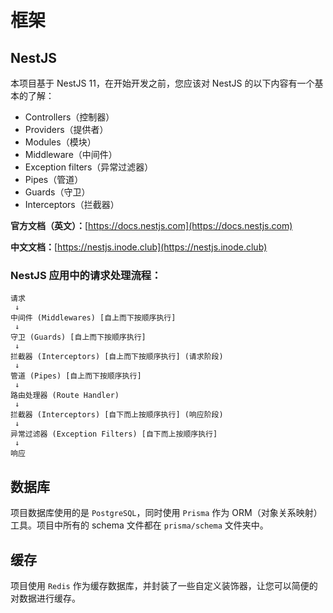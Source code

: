 # 框架

## NestJS

本项目基于 NestJS 11，在开始开发之前，您应该对 NestJS 的以下内容有一个基本的了解：

- Controllers（控制器）
- Providers（提供者）
- Modules（模块）
- Middleware（中间件）
- Exception filters（异常过滤器）
- Pipes（管道）
- Guards（守卫）
- Interceptors（拦截器）

**官方文档（英文）：**[https://docs.nestjs.com](https://docs.nestjs.com)

**中文文档：**[https://nestjs.inode.club](https://nestjs.inode.club)

### NestJS 应用中的请求处理流程：

``` text
请求
 ↓
中间件 (Middlewares) [自上而下按顺序执行]
 ↓
守卫 (Guards) [自上而下按顺序执行]
 ↓
拦截器 (Interceptors) [自上而下按顺序执行] (请求阶段)
 ↓
管道 (Pipes) [自上而下按顺序执行]
 ↓
路由处理器 (Route Handler)
 ↓
拦截器 (Interceptors) [自下而上按顺序执行] (响应阶段)
 ↓
异常过滤器 (Exception Filters) [自下而上按顺序执行]
 ↓
响应
```

## 数据库

项目数据库使用的是 `PostgreSQL`，同时使用 `Prisma` 作为 ORM（对象关系映射）工具。项目中所有的 schema 文件都在 `prisma/schema` 文件夹中。

## 缓存

项目使用 `Redis` 作为缓存数据库，并封装了一些自定义装饰器，让您可以简便的对数据进行缓存。
